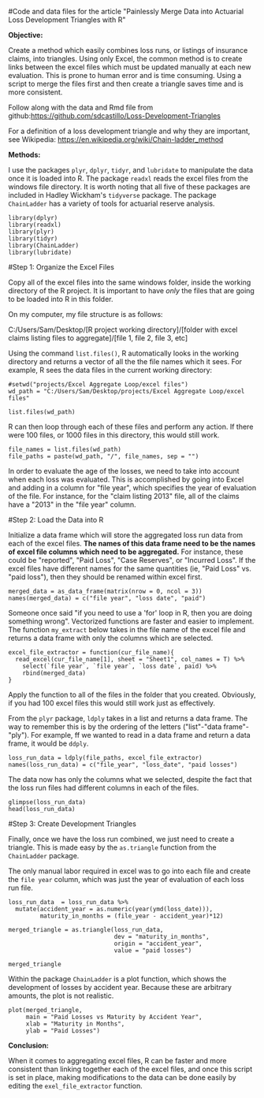 
#Code and data files for the article "Painlessly Merge Data into Actuarial Loss Development Triangles with R"

**Objective:**

Create a method which easily combines loss runs, or listings of insurance claims, into triangles.  Using only Excel, the common method is to create links between the excel files which must be updated manually at each new evaluation.  This is prone to human error and is time consuming.  Using a script to merge the files first and then create a triangle saves time and is more consistent.

Follow along with the data and Rmd file from github:https://github.com/sdcastillo/Loss-Development-Triangles

For a definition of a loss development triangle and why they are important, see Wikipedia: https://en.wikipedia.org/wiki/Chain-ladder_method

**Methods:**

I use the packages `plyr`, `dplyr`, `tidyr`, and `lubridate` to manipulate the data once it is loaded into R.  The package `readxl` reads the excel files from the windows file directory.  It is worth noting that all five of these packages are included in Hadley Wickham's `tidyverse` package.  The package `ChainLadder` has a variety of tools for actuarial reserve analysis.

```{r warning = F, message= F}
library(dplyr)
library(readxl)
library(plyr)
library(tidyr)
library(ChainLadder)
library(lubridate)
```

#Step 1: Organize the Excel Files

Copy all of the excel files into the same windows folder, inside the working directory of the R project.  It is important to have *only* the files that are going to be loaded into R in this folder.

On my computer, my file structure is as follows:

C:/Users/Sam/Desktop/[R project working directory]/[folder with excel claims listing files to aggregate]/[file 1, file 2, file 3, etc]

Using the command `list.files()`, R automatically looks in the working directory and returns a vector of all the the file names which it sees.  For example, R sees the data files in the current working directory:

```{r}
#setwd("projects/Excel Aggregate Loop/excel files")
wd_path = "C:/Users/Sam/Desktop/projects/Excel Aggregate Loop/excel files"

list.files(wd_path)
```

R can then loop through each of these files and perform any action.  If there were 100 files, or 1000 files in this directory, this would still work.

```{r}
file_names = list.files(wd_path)
file_paths = paste(wd_path, "/", file_names, sep = "")
```

In order to evaluate the age of the losses, we need to take into account when each loss was evaluated.  This is accomplished by going into Excel and adding in a column for "file year", which specifies the year of evaluation of the file.  For instance, for the "claim listing 2013" file, all of the claims have a "2013" in the "file year" column.

#Step 2: Load the Data into R

Initialize a data frame which will store the aggregated loss run data from each of the excel files.  **The names of this data frame need to be the names of excel file columns which need to be aggregated.**  For instance, these could be "reported", "Paid Loss", "Case Reserves", or "Incurred Loss".  If the excel files have different names for the same quantities (ie, "Paid Loss" vs. "paid loss"), then they should be renamed within excel first.

```{r}
merged_data = as_data_frame(matrix(nrow = 0, ncol = 3))
names(merged_data) = c("file year", "loss date", "paid")
```

Someone once said "if you need to use a 'for' loop in R, then you are doing something wrong".  Vectorized functions are faster and easier to implement.  The function `my_extract` below takes in the file name of the excel file and returns a data frame with only the columns which are selected.  

```{r}
excel_file_extractor = function(cur_file_name){
  read_excel(cur_file_name[1], sheet = "Sheet1", col_names = T) %>%
    select(`file year`, `file year`, `loss date`, paid) %>%
    rbind(merged_data)
}
```

Apply the function to all of the files in the folder that you created.  Obviously, if you had 100 excel files this would still work just as effectively.

From the `plyr` package, `ldply` takes in a list and returns a data frame.  The way to remember this is by the ordering of the letters ("list"-"data frame"-"ply").  For example, ff we wanted to read in a data frame and return a data frame, it would be `ddply`.

```{r}
loss_run_data = ldply(file_paths, excel_file_extractor)
names(loss_run_data) = c("file_year", "loss_date", "paid losses")
```

The data now has only the columns what we selected, despite the fact that the loss run files had different columns in each of the files.  

```{r}
glimpse(loss_run_data)
head(loss_run_data)
```
#Step 3: Create Development Triangles

Finally, once we have the loss run combined, we just need to create a triangle.  This is made easy by the `as.triangle` function from the `ChainLadder` package.

The only manual labor required in excel was to go into each file and create the `file year` column, which was just the year of evaluation of each loss run file.

```{r}
loss_run_data  = loss_run_data %>% 
  mutate(accident_year = as.numeric(year(ymd(loss_date))),
         maturity_in_months = (file_year - accident_year)*12)

merged_triangle = as.triangle(loss_run_data, 
                              dev = "maturity_in_months", 
                              origin = "accident_year", 
                              value = "paid losses")

merged_triangle
```

Within the package `ChainLadder` is a plot function, which shows the development of losses by accident year.  Because these are arbitrary amounts, the plot is not realistic.

```{r}
plot(merged_triangle, 
     main = "Paid Losses vs Maturity by Accident Year",
     xlab = "Maturity in Months", 
     ylab = "Paid Losses")
```

**Conclusion:**

When it comes to aggregating excel files, R can be faster and more consistent than linking together each of the excel files, and once this script is set in place, making modifications to the data can be done easily by editing the `exel_file_extractor` function.
